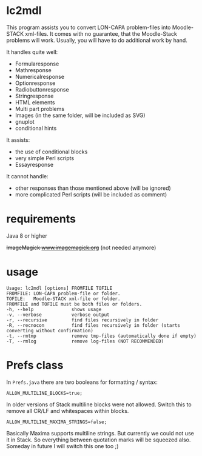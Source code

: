 # lc2mdl
This program assists you to convert LON-CAPA problem-files into Moodle-STACK xml-files. It comes with no guarantee, that the Moodle-Stack problems will work. Usually, you will have to do additional work by hand.

It handles quite well:
* Formularesponse
* Mathresponse
* Numericalresponse
* Optionresponse
* Radiobuttonresponse
* Stringresponse
* HTML elements
* Multi part problems
* Images (in the same folder, will be included as SVG)
* gnuplot
* conditional hints

It assists:
* the use of conditional blocks
* very simple Perl scripts
* Essayresponse

It cannot handle:
* other responses than those mentioned above (will be ignored)
* more complicated Perl scripts (will be included as comment)

# requirements
Java 8 or higher

~~ImageMagick www.imagemagick.org~~ (not needed anymore)

# usage
```
Usage: lc2mdl [options] FROMFILE TOFILE
FROMFILE: LON-CAPA problem-file or folder.
TOFILE:   Moodle-STACK xml-file or folder.
FROMFILE and TOFILE must be both files or folders.
-h, --help 				shows usage
-v, --verbose			verbose output
-r, --recursive			find files recursively in folder
-R, --recnocon			find files recursively in folder (starts converting without confirmation)
-t, --rmtmp				remove tmp-files (automatically done if empty)
-T, --rmlog				remove log-files (NOT RECOMMENDED)
```
# Prefs class
In `Prefs.java` there are two booleans for formatting / syntax:
```
ALLOW_MULTILINE_BLOCKS=true;
```
In older versions of Stack multiline blocks were not allowed. 
Switch this to remove all CR/LF and whitespaces within blocks.

```
ALLOW_MULTILINE_MAXIMA_STRINGS=false;
```
Basically Maxima supports multiline strings. 
But currently we could not use it in Stack.
So everything between quotation marks will be squeezed also.
Someday in future I will switch this one too ;)
